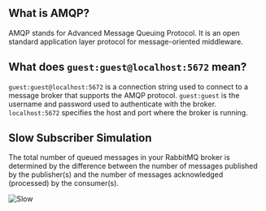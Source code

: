## What is AMQP?

AMQP stands for Advanced Message Queuing Protocol. It is an open standard application layer protocol for message-oriented middleware.

## What does `guest:guest@localhost:5672` mean?

`guest:guest@localhost:5672` is a connection string used to connect to a message broker that supports the AMQP protocol. `guest:guest` is the username and password used to authenticate with the broker. `localhost:5672` specifies the host and port where the broker is running.

## Slow Subscriber Simulation

The total number of queued messages in your RabbitMQ broker is determined by the difference between the number of messages published by the publisher(s) and the number of messages acknowledged (processed) by the consumer(s).

![Slow](https://cdn.discordapp.com/attachments/314315831465213953/1232367727168061522/image.png?ex=66293362&is=6627e1e2&hm=728ed4bdd27e6ee9036ebb206caaee4b518df1c4f4058138e27590fdfb7e1a98&)

